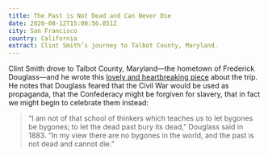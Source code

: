 ```yaml
---
title: The Past is Not Dead and Can Never Die
date: 2020-08-12T15:00:56.851Z
city: San Francisco
country: California
extract: Clint Smith’s journey to Talbot County, Maryland.
---
```

Clint Smith drove to Talbot County, Maryland—the hometown of Frederick Douglass—and he wrote this [lovely and heartbreaking piece](https://www.theatlantic.com/magazine/archive/2020/09/looking-for-frederick-douglass/614179/) about the trip. He notes that Douglass feared that the Civil War would be used as propaganda, that the Confederacy might be forgiven for slavery, that in fact we might begin to celebrate them instead:

> “I am not of that school of thinkers which teaches us to let bygones be bygones; to let the dead past bury its dead,” Douglass said in 1883. “In my view there are no bygones in the world, and the past is not dead and cannot die.”